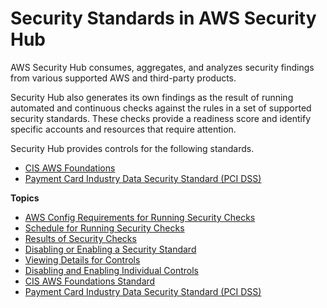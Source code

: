 # Security Standards in AWS Security Hub<a name="securityhub-standards"></a>

AWS Security Hub consumes, aggregates, and analyzes security findings from various supported AWS and third\-party products\.

Security Hub also generates its own findings as the result of running automated and continuous checks against the rules in a set of supported security standards\. These checks provide a readiness score and identify specific accounts and resources that require attention\.

Security Hub provides controls for the following standards\.
+ [CIS AWS Foundations](securityhub-standards-cis.md)
+ [Payment Card Industry Data Security Standard \(PCI DSS\)](securityhub-standards-pcidss.md)

**Topics**
+ [AWS Config Requirements for Running Security Checks](securityhub-standards-awsconfigrules.md)
+ [Schedule for Running Security Checks](securityhub-standards-schedule.md)
+ [Results of Security Checks](securityhub-standards-results.md)
+ [Disabling or Enabling a Security Standard](securityhub-standards-enable-disable.md)
+ [Viewing Details for Controls](securityhub-standards-view-controls.md)
+ [Disabling and Enabling Individual Controls](securityhub-standards-enable-disable-controls.md)
+ [CIS AWS Foundations Standard](securityhub-standards-cis.md)
+ [Payment Card Industry Data Security Standard \(PCI DSS\)](securityhub-standards-pcidss.md)